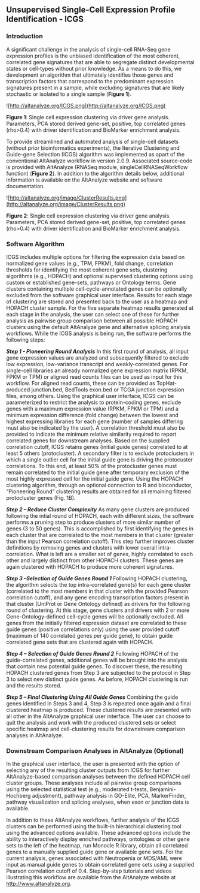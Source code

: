 ## Unsupervised Single-Cell Expression Profile Identification - ICGS ##

### Introduction ###
A significant challenge in the analysis of single-cell RNA-Seq gene expression profiles is the unbiased identification of the most coherent, correlated gene signatures that are able to segregate distinct developmental states or cell-types without prior knowledge. As a means to do this, we development an algorithm that ultimately identifies those genes and transcription factors that correspond to the predominant expression signatures present in a sample, while excluding signatures that are likely stochastic or isolated to a single sample (**Figure 1**).

![http://altanalyze.org/ICGS.png](http://altanalyze.org/ICGS.png)

**Figure 1**: Single cell expression clustering via driver gene analysis. Parameters, PCA stored derived gene-set, positive, top correlated genes (rho>0.4) with driver identification and BioMarker enrichment analysis.

To provide streamlined and automated analysis of single-cell datasets (without prior bioinformatics experiments), the Iterative Clustering and Guide-gene Selection (ICGS) algorithm was implemented as apart of the conventional AltAnalyze workflow in version 2.0.9. Associated source-code is provided with AltAnalyze (RNASeq module, singleCellRNASeqWorkflow function) (**Figure 2**). In addition to the algorithm details below, additional information is available on the AltAnalyze website and software documentation.

![http://altanalyze.org/image/ClusterResults.png](http://altanalyze.org/image/ClusterResults.png)

**Figure 2**: Single cell expression clustering via driver gene analysis. Parameters, PCA stored derived gene-set, positive, top correlated genes (rho>0.4) with driver identification and BioMarker enrichment analysis.

### Software Algorithm ###
ICGS includes multiple options for filtering the expression data based on normalized gene values (e.g., TPM, FPKM), fold change, correlation thresholds for identifying the most coherent gene sets, clustering algorithms (e.g., HOPACH) and optional supervised clustering options using custom or established gene-sets, pathways or Ontology terms. Gene clusters containing multiple cell-cycle-annotated genes can be optionally excluded from the software graphical user interface. Results for each stage of clustering are stored and presented back to the user as a heatmap and HOPACH cluster sample. For the five separate heatmap results generated at each stage in the analysis, the user can select one of these for further analysis as pairwise group comparison between all possible HOPACH clusters using the default AltAnalyze gene and alternative splicing analysis workflows. While the ICGS analysis is being run, the software performs the following steps:

**_Step 1 - Pioneering Round Analysis_**
In this first round of analysis, all input gene expression values are analyzed and subsequently filtered to exclude low expression, low-variance transcript and weakly-correlated genes. For single-cell libraries an already normalized gene expression matrix (RPKM, FPKM or TPM) or aligned read counts files can be used as input for this workflow. For aligned read counts, these can be provided as TopHat-produced junction.bed, BedTools exon.bed or TCGA junction expression files, among others. Using the graphical user interface, ICGS can be parameterized to restrict the analysis to protein-coding genes, exclude genes with a maximum expression value (RPKM, FPKM or TPM) and a minimum expression difference (fold change) between the lowest and highest expressing libraries for each gene (number of samples differing must also be indicated by the user). A correlation threshold must also be provided to indicate the minimum relative similarity required to report correlated genes for downstream analyses. Based on the supplied correlation cutoff, ICGS retains genes (initial guide genes) correlated to at least 5 others (protocluster). A secondary filter is to exclude protoclusters in which a single outlier cell for the initial guide gene is driving the protocuster correlations. To this end, at least 50% of the protocluster genes must remain correlated to the initial guide gene after temporary exclusion of the most highly expressed cell for the initial guide gene. Using the HOPACH clustering algorithm, through an optional connection to R and bioconductor, “Pioneering Round” clustering results are obtained for all remaining filtered protocluster genes (Fig. 1B).

**_Step 2 – Reduce Cluster Complexity_**
As many gene clusters are produced following the intial round of HOPACH, each with different sizes, the software performs a pruning step to produce clusters of more similar number of genes (3 to 50 genes). This is accomplished by first identifying the genes in each cluster that are correlated to the most members in that cluster (greater than the input Pearson correlation cutoff). This step further improves cluster definitions by removing genes and clusters with lower overall intra-correlation. What is left are a smaller set of genes, highly correlated to each other and largely distinct from other HOPACH clusters. These genes are again clustered with HOPACH to produce more coherent signatures.

**_Step 3 –Selection of Guide Genes Round 1_**
Following HOPACH clustering, the algorithm selects the top intra-correlated gene(s) for each gene cluster (correlated to the most members in that cluster with the provided Pearson correlation cutoff), and any gene encoding transcription factors present in that cluster (UniProt or Gene Ontology defined) as drivers for the following round of clustering. At this stage, gene clusters and drivers with 2 or more Gene-Ontology-defined cell-cycle genes will be optionally excluded. All genes from the initially filtered expression dataset are correlated to these guide genes (positive correlations only) using the user provided cutoff (maximum of 140 correlated genes per guide gene), to obtain guide correlated gene sets that are clustered again with HOPACH.

**_Step 4 – Selection of Guide Genes Round 2_**
Following HOPACH of the guide-correlated genes, additional genes will be brought into the analysis that contain new potential guide genes. To discover these, the resulting HOPACH clustered genes from Step 3 are subjected to the protocol in Step 3 to select new distinct guide genes. As before, HOPACH clustering is run and the results stored.

**_Step 5 – Final Clustering Using All Guide Genes_**
Combining the guide genes identified in Steps 3 and 4, Step 3 is repeated once again and a final clustered heatmap is produced. These clustered results are presented with all other in the AltAnalyze graphical user interface. The user can choose to quit the analysis and work with the produced clustered sets or select specific heatmap and cell-clustering results for downstream comparison analyses in AltAnalyze.

### Downstream Comparison Analyses in AltAnalyze (Optional) ###
In the graphical user interface, the user is presented with the option of selecting any of the resulting cluster outputs from ICGS for further AltAnalyze-based comparison analyses between the defined HOPACH cell cluster groups. These analyses include all pairwise group comparisons using the selected statistical test (e.g., moderated t-tests, Benjamini-Hochberg adjustment), pathway analysis in GO-Elite, PCA, MarkerFinder, pathway visualization and splicing analyses, when exon or junction data is available.

In addition to these AltAnalyze workflows, further analysis of the ICGS clusters can be performed using the built-in hierarchical clustering tool using the advanced options available. These advanced options include the ability to interactively display enriched pathways, ontologies or other gene sets to the left of the heatmap, run Monocle R library, obtain all correlated genes to a manually supplied guide gene or available gene sets. For the current analysis, genes associated with Neutropenia or MDS/AML were input as manual guide genes to obtain correlated gene sets using a supplied Pearson correlation cutoff of 0.4. Step-by-step tutorials and videos illustrating this workflow are available from the AltAnalyze website at http://www.altanalyze.org.